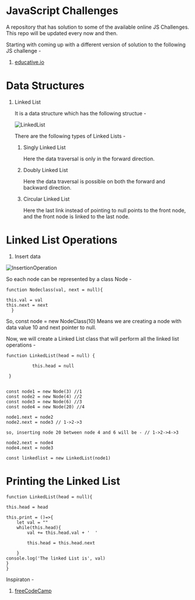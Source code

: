 # JavaScript Challenges
A repository that has solution to some of the available online JS Challenges. This repo will be updated every now and then.

Starting with coming up with a different version of solution to the following JS challenge - 

  1. [educative.io](https://www.educative.io/blog/level-up-javascript-coding-challenges)
  
# Data Structures
  
  1. Linked List
  
     It is a data structure which has the following structue - 
     
     ![LinkedList](https://user-images.githubusercontent.com/124775002/224909990-a7e4f671-28ce-4162-adff-6cb64a489a4d.PNG)
     
     There are the following types of Linked Lists -
     
     1. Singly Linked List
     
        Here the data traversal is only in the forward direction.
        
     2. Doubly Linked List
     
        Here the data traversal is possible on both the forward and backward direction.
        
     3. Circular Linked List
     
        Here the last link instead of pointing to null points to the front node, and the front node is linked to the last node.
        
# Linked List Operations
    
1. Insert data
      
![InsertionOperation](https://user-images.githubusercontent.com/124775002/224911722-0f58d691-74ff-43db-95a5-86c3da0fb460.PNG)

So each node can be represented by a class Node -

    function Nodeclass(val, next = null){

    this.val = val
    this.next = next
      }

 So, const node = new NodeClass(10)
 Means we are creating a node with data value 10 and next pointer to null.
 
 Now, we will create a Linked List class that will perform all the linked list operations -
 
    function LinkedList(head = null) {
 
              this.head = null
 
     }

 
    const node1 = new Node(3) //1
    const node2 = new Node(4) //2
    const node3 = new Node(6) //3
    const node4 = new Node(20) //4

    node1.next = node2
    node2.next = node3 // 1->2->3

    so, inserting node 20 between node 4 and 6 will be - // 1->2->4->3

    node2.next = node4
    node4.next = node3

    const linkedlist = new LinkedList(node1)
    
# Printing the Linked List

    function LinkedList(head = null){

    this.head = head

    this.print = ()=>{
        let val = ""
        while(this.head){
            val += this.head.val + '  '

            this.head = this.head.next
            
        }
    console.log('The linked List is', val)
    }
    }

    
Inspiraton - 
1. [freeCodeCamp](https://www.freecodecamp.org/news/implementing-a-linked-list-in-javascript/)


      
      
      
      
      
      
      
      
